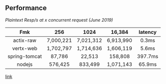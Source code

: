 ## Performance
*Plaintext Resp/s at x concurrent request (June 2019)*

|Fmk|256|1024|16,384|latency|
|:-------:|:-------:|:------:|:--------:|:--------:|
|actix-raw|7,000,221|7,021,312|6,913,990|0.3ms|
|vertx-web|1,702,797|1,714,636|1,606,119|5.6ms|
|spring-tomcat|87,786|22,513|158,808|397.7ms|
|nodejs|576,425|833,499|1,071,143|65.9ms|
[link](https://www.techempower.com/benchmarks/#section=data-r17&hw=ph&test=plaintext)